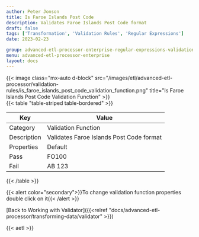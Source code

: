 ```yaml
---
author: Peter Jonson
title: Is Faroe Islands Post Code
description: Validates Faroe Islands Post Code format
draft: false
tags: ['Transformation', 'Validation Rules', 'Regular Expressions']
date: 2023-02-23

group: advanced-etl-processor-enterprise-regular-expressions-validation
menu: advanced-etl-processor-enterprise
layout: docs
---
```


{{< image class="mx-auto d-block"  src="/images/etl/advanced-etl-processor/validation-rules/is_faroe_islands_post_code_validation_function.png" title="Is Faroe Islands Post Code Validation Function" >}}
\
{{< table "table-striped table-bordered" >}}

| Key         | Value                                    |
| ----------- | ---------------------------------------- |
| Category    | Validation Function                      |
| Description | Validates Faroe Islands Post Code format |
| Properties  | Default                                  |
| Pass        | FO100                                    |
| Fail        | AB 123                                   |

{{< /table >}}

{{< alert color="secondary">}}To change validation function properties double click on it{{< /alert >}}

[Back to Working with Validator]({{<relref "docs/advanced-etl-processor/transforming-data/validator" >}})

{{< aetl >}}
